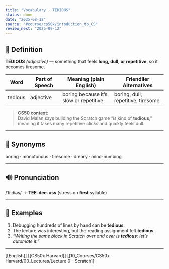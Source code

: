 ```yaml
---
title: "Vocabulary · TEDIOUS"
status: done
date: "2025-08-12"
source: "#course/cs50x/intoduction_to_CS"
review_next: "2025-09-12"
---
```


## 📖 Definition  
**TEDIOUS** *(adjective)* — something that feels **long, dull, or repetitive**, so it becomes tiresome.

| Word   | Part of Speech | Meaning (plain English)                  | Friendlier Alternatives       |
|--------|----------------|------------------------------------------|-------------------------------|
| tedious| adjective      | boring because it’s slow or repetitive   | boring, dull, repetitive, tiresome |

> **CS50 context:**  
> David Malan says building the Scratch game “is kind of **tedious**,” meaning it takes many repetitive clicks and quickly feels dull.

---

## 🟰 Synonyms  
boring · monotonous · tiresome · dreary · mind-numbing

---

## 🔊 Pronunciation  
/ˈtiːdiəs/ → **TEE-dee-uss** (stress on **first** syllable)

---

## 📝 Examples  

1. Debugging hundreds of lines by hand can be **tedious**.  
2. The lecture was interesting, but the reading assignment felt **tedious**.  
3. *“Writing the same block in Scratch over and over is **tedious**; let’s automate it.”*

---

[[English]] [[CS50x Harvard]] [[10_Courses/CS50x Harvard/00_Lectures/Lecture 0 - Scratch]]